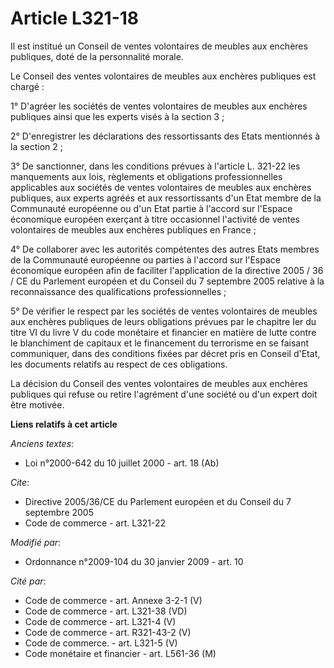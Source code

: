 # Article L321-18

Il est institué un Conseil de ventes volontaires de meubles aux enchères publiques, doté de la personnalité morale. 

Le Conseil des ventes volontaires de meubles aux enchères publiques est chargé : 

1° D'agréer les sociétés de ventes volontaires de meubles aux enchères publiques ainsi que les experts visés à la section
3 ; 

2° D'enregistrer les déclarations des ressortissants des Etats mentionnés à la section 2 ; 

3° De sanctionner, dans les conditions prévues à l'article L. 321-22 les manquements aux lois, règlements et obligations
professionnelles applicables aux sociétés de ventes volontaires de meubles aux enchères publiques, aux experts agréés et aux
ressortissants d'un Etat membre de la Communauté européenne ou d'un Etat partie à l'accord sur l'Espace économique européen
exerçant à titre occasionnel l'activité de ventes volontaires de meubles aux enchères publiques en France ; 

4° De collaborer avec les autorités compétentes des autres Etats membres de la Communauté européenne ou parties à l'accord
sur l'Espace économique européen afin de faciliter l'application de la directive 2005 / 36 / CE du Parlement européen et du
Conseil du 7 septembre 2005 relative à la reconnaissance des qualifications professionnelles ;

5° De vérifier  le respect par les sociétés de ventes volontaires de meubles aux enchères  publiques de leurs obligations
prévues par le chapitre Ier du titre VI du livre V du code  monétaire et financier en matière de lutte contre le blanchiment
de  capitaux et le financement du terrorisme en se faisant communiquer, dans des  conditions fixées par décret pris en
Conseil d'Etat, les documents relatifs au  respect de ces obligations. 

La décision du Conseil des ventes volontaires de meubles aux enchères publiques qui refuse ou retire l'agrément d'une société
ou d'un expert doit être motivée.

**Liens relatifs à cet article**

_Anciens textes_:

  - Loi n°2000-642 du 10 juillet 2000 - art. 18 (Ab)

_Cite_:

  - Directive 2005/36/CE du Parlement européen et du Conseil du 7 septembre 2005
  - Code de commerce - art. L321-22

_Modifié par_:

  - Ordonnance n°2009-104 du 30 janvier 2009 - art. 10

_Cité par_:

  - Code de commerce - art. Annexe 3-2-1 (V)
  - Code de commerce - art. L321-38 (VD)
  - Code de commerce - art. L321-4 (V)
  - Code de commerce - art. R321-43-2 (V)
  - Code de commerce. - art. L321-5 (V)
  - Code monétaire et financier - art. L561-36 (M)
